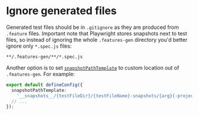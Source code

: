 # Ignore generated files
Generated test files should be in `.gitignore` as they are produced from `.feature` files.
Important note that Playwright stores snapshots next to test files, so
instead of ignoring the whole `.features-gen` directory you'd better ignore only `*.spec.js` files:
```
**/.features-gen/**/*.spec.js
```
Another option is to set [`snapshotPathTemplate`](https://playwright.dev/docs/api/class-testconfig#test-config-snapshot-path-template) to custom location out of `.features-gen`. For example:
```ts
export default defineConfig({
  snapshotPathTemplate:
    '__snapshots__/{testFileDir}/{testFileName}-snapshots/{arg}{-projectName}{-snapshotSuffix}{ext}',
  // ...  
});
```
